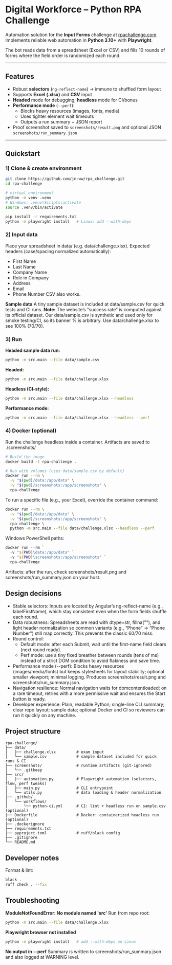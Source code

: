# Digital Workforce – Python RPA Challenge

Automation solution for the **Input Forms** challenge at [rpachallenge.com](https://rpachallenge.com/).  
Implements reliable web automation in **Python 3.10+** with **Playwright**.  

The bot reads data from a spreadsheet (Excel or CSV) and fills 10 rounds of forms where the field order is randomized each round.

---

## Features
- Robust **selectors** (`ng-reflect-name`) → immune to shuffled form layout
- Supports **Excel (.xlsx)** and **CSV** input
- **Headed** mode for debugging; **headless** mode for CI/bonus
- **Performance mode** (`--perf`):  
  - Blocks heavy resources (images, fonts, media)  
  - Uses tighter element wait timeouts  
  - Outputs a run summary + JSON report
- Proof screenshot saved to `screenshots/result.png` and optional JSON `screenshots/run_summary.json`

---

## Quickstart

### 1) Clone & create environment
```bash
git clone https://github.com/jn-ww/rpa_challenge.git
cd rpa-challenge

# virtual environment
python -m venv .venv
# Windows: .venv\Scripts\activate
source .venv/bin/activate

pip install -r requirements.txt
python -m playwright install   # Linux: add --with-deps
```
### 2) Input data
Place your spreadsheet in data/ (e.g. data/challenge.xlsx).
Expected headers (case/spacing normalized automatically):
- First Name
- Last Name
- Company Name
- Role in Company
- Address
- Email
- Phone Number
CSV also works.

**Sample data**
A tiny sample dataset is included at data/sample.csv for quick tests and CI runs.
**Note:** The website’s “success rate” is computed against its official dataset. Our data/sample.csv is synthetic and used only for smoke testing/CI, so its banner % is arbitrary. Use data/challenge.xlsx to see 100% (70/70).

### 3) Run
**Headed sample data run:**
```bash
python -m src.main --file data/sample.csv
```
**Headed:**
```bash
python -m src.main --file data/challenge.xlsx
```
**Headless (CI-style):**
```bash
python -m src.main --file data/challenge.xlsx --headless
```
**Performance mode:**
```bash
python -m src.main --file data/challenge.xlsx --headless --perf
```

### 4) Docker (optional)
Run the challenge headless inside a container. Artifacts are saved to ./screenshots/
```bash
# Build the image
docker build -t rpa-challenge .

# Run with volumes (uses data/sample.csv by default)
docker run --rm \
  -v "$(pwd)/data:/app/data" \
  -v "$(pwd)/screenshots:/app/screenshots" \
  rpa-challenge
```
To run a specific file (e.g., your Excel), override the container command:
```bash
docker run --rm \
  -v "$(pwd)/data:/app/data" \
  -v "$(pwd)/screenshots:/app/screenshots" \
  rpa-challenge \
  python -m src.main --file data/challenge.xlsx --headless --perf
```
Windows PowerShell paths:
```powershell
docker run --rm `
  -v "${PWD}\data:/app/data" `
  -v "${PWD}\screenshots:/app/screenshots" `
  rpa-challenge
```
Artifacts: after the run, check screenshots/result.png and screenshots/run_summary.json on your host.

## Design decisions
- Stable selectors: Inputs are located by Angular’s ng-reflect-name (e.g., labelFirstName), which stay consistent even when the form fields shuffle each round.
- Data robustness: Spreadsheets are read with dtype=str, fillna(""), and light header normalization so common variants (e.g., “Phone” → “Phone Number”) still map correctly. This prevents the classic 60/70 miss.
- Round control:
  - Default mode: after each Submit, wait until the first-name field clears (next round ready).
  - Perf mode: use a tiny fixed breather between rounds (tens of ms) instead of a strict DOM condition to avoid flakiness and save time.
- Performance mode (--perf): Blocks heavy resources (images/media/fonts) but keeps stylesheets for layout stability; optional smaller viewport; minimal logging. Produces screenshots/result.png and screenshots/run_summary.json.
- Navigation resilience: Normal navigation waits for domcontentloaded; on a rare timeout, retries with a more permissive wait and ensures the Start button is ready.
- Developer experience: Plain, readable Python; single-line CLI summary; clear repo layout; sample data; optional Docker and CI so reviewers can run it quickly on any machine.

## Project structure
```
rpa-challenge/
├── data/
│   ├── challenge.xlsx         # exam input
│   └── sample.csv             # sample dataset included for quick runs & CI
├── screenshots/               # runtime artifacts (git-ignored)
│   └── .gitkeep
├── src/
│   ├── automation.py          # Playwright automation (selectors, flow, perf tweaks)
│   ├── main.py                # CLI entrypoint
│   └── utils.py               # data loading & header normalization
├── .github/
│   └── workflows/
│       └── python-ci.yml      # CI: lint + headless run on sample.csv (optional)
├── Dockerfile                 # Docker: containerized headless run (optional)
├── .dockerignore
├── requirements.txt
├── pyproject.toml             # ruff/black config
├── .gitignore
└── README.md
```

## Developer notes
Format & lint:
```bash
black .
ruff check . --fix
```
## Troubleshooting
**ModuleNotFoundError: No module named 'src'**
Run from repo root:
```bash
python -m src.main --file data/challenge.xlsx
```
**Playwright browser not installed**
```bash
python -m playwright install   # add --with-deps on Linux
```
**No output in --perf**
Summary is written to screenshots/run_summary.json and also logged at WARNING level.






